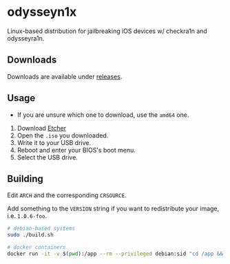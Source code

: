 # odysseyn1x

Linux-based distribution for jailbreaking iOS devices w/ checkra1n and odysseyra1n.

## Downloads

Downloads are available under [releases](https://github.com/raspberryenvoie/odysseyn1x/releases).

## Usage

* If you are unsure which one to download, use the ``amd64`` one.
1. Download [Etcher](https://etcher.io)
2. Open the ``.iso`` you downloaded.
3. Write it to your USB drive.
4. Reboot and enter your BIOS's boot menu.
5. Select the USB drive.

## Building

Edit ``ARCH`` and the corresponding ``CRSOURCE``.

Add something to the ``VERSION`` string if you want to redistribute your image, i.e. ``1.0.6-foo``.

```sh
# debian-based systems
sudo ./build.sh

# docker containers
docker run -it -v $(pwd):/app --rm --privileged debian:sid "cd /app && /app/build.sh"
```
